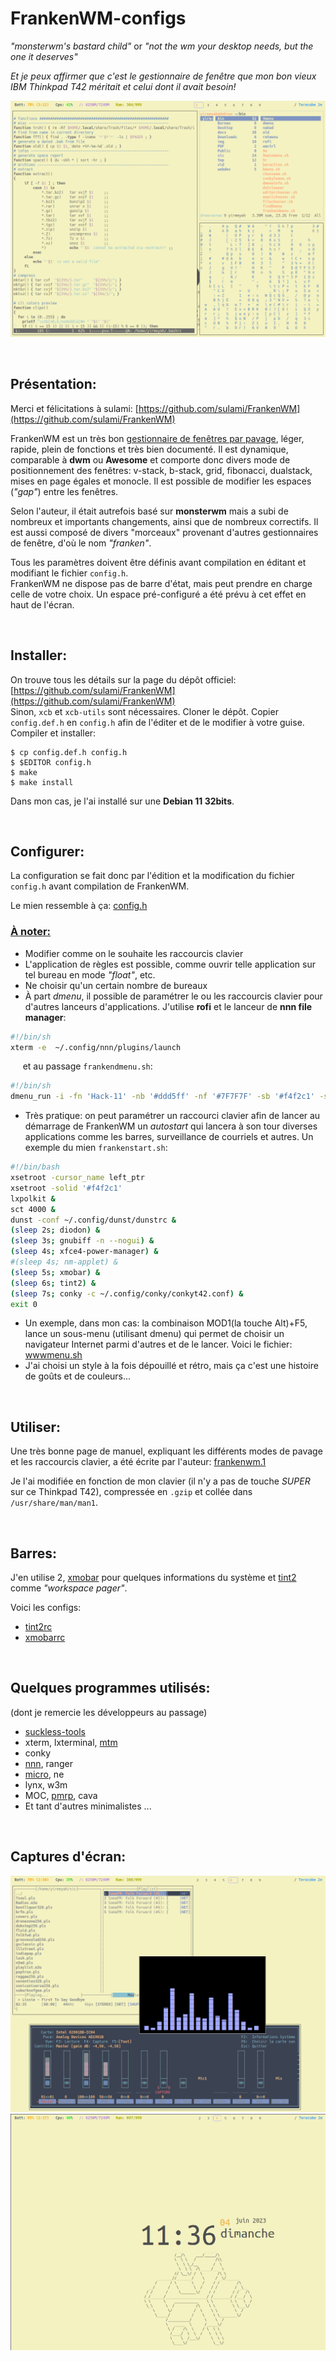 # FrankenWM-configs 

*"monsterwm's bastard child"* or *"not the wm your desktop needs, but the one
it deserves"*

*Et je peux affirmer que c'est le gestionnaire de fenêtre que mon bon vieux IBM Thinkpad T42 
méritait et celui dont il avait besoin!*
<br>

<img src="frankentiled.png" class="img" alt="Tiled"><br>

<br>

## Présentation:

Merci et félicitations à sulami: [https://github.com/sulami/FrankenWM](https://github.com/sulami/FrankenWM)

FrankenWM est un très bon [gestionnaire de fenêtres par pavage](https://fr.wikipedia.org/wiki/Gestionnaire_de_fen%C3%AAtres_par_pavage),
léger, rapide, plein de fonctions et très bien documenté. Il est dynamique, comparable à **dwm** ou **Awesome** et comporte donc 
divers mode de positionnement des fenêtres: v-stack, b-stack, grid, fibonacci, dualstack, mises en page égales et monocle.
Il est possible de modifier les espaces (*"gap"*) entre les fenêtres.

Selon l'auteur, il était autrefois basé sur **monsterwm** mais a subi de nombreux et importants changements, 
ainsi que de nombreux correctifs. Il est aussi composé de divers "morceaux" provenant d'autres gestionnaires
de fenêtre, d'où le nom *"franken"*.

Tous les paramètres doivent être définis avant compilation en éditant et modifiant le fichier `config.h`.<br>
FrankenWM ne dispose pas de barre d'état, mais peut prendre en charge celle de votre choix. 
Un espace pré-configuré a été prévu à cet effet en haut de l'écran.

<br>

## Installer:

On trouve tous les détails sur la page du dépôt officiel: [https://github.com/sulami/FrankenWM](https://github.com/sulami/FrankenWM)
<br>
Sinon, `xcb` et `xcb-utils` sont nécessaires. Cloner le dépôt. Copier `config.def.h` en `config.h` afin de l'éditer et de le modifier 
à votre guise. Compiler et installer:

    $ cp config.def.h config.h
    $ $EDITOR config.h
    $ make
    $ make install

Dans mon cas, je l'ai installé sur une **Debian 11 32bits**.

<br>

## Configurer:

La configuration se fait donc par l'édition et la modification du fichier `config.h` avant compilation de FrankenWM.

Le mien ressemble à ça: [config.h](config.h)

### <u>À noter:</u>
- Modifier comme on le souhaite les raccourcis clavier  
- L'application de règles est possible, comme ouvrir telle application sur tel bureau en mode *"float"*, etc.
- Ne choisir qu'un certain nombre de bureaux
- À part *dmenu*, il possible de paramétrer le ou les raccourcis clavier pour d'autres lanceurs d'applications. J'utilise **rofi**
et le lanceur de **nnn file manager**:
```bash
#!/bin/sh
xterm -e  ~/.config/nnn/plugins/launch
```
&nbsp;&nbsp;&nbsp;&nbsp; et au passage `frankendmenu.sh`:
```bash
#!/bin/sh
dmenu_run -i -fn 'Hack-11' -nb '#ddd5ff' -nf '#7F7F7F' -sb '#f4f2c1' -sf '#7F7F7F' -p 'Applications >>> '
```
- Très pratique: on peut paramétrer un raccourci clavier afin de lancer au démarrage de FrankenWM un *autostart* qui lancera à son tour
diverses applications comme les barres, surveillance de courriels et autres. Un exemple du mien `frankenstart.sh`:
```bash
#!/bin/bash
xsetroot -cursor_name left_ptr
xsetroot -solid '#f4f2c1'
lxpolkit &
sct 4000 &
dunst -conf ~/.config/dunst/dunstrc &
(sleep 2s; diodon) &
(sleep 3s; gnubiff -n --nogui) &
(sleep 4s; xfce4-power-manager) &
#(sleep 4s; nm-applet) &
(sleep 5s; xmobar) &
(sleep 6s; tint2) &
(sleep 7s; conky -c ~/.config/conky/conkyt42.conf) &
exit 0

```
- Un exemple, dans mon cas: la combinaison MOD1(la touche Alt)+F5, lance un sous-menu (utilisant dmenu) qui permet de choisir
un navigateur Internet parmi d'autres et de le lancer. Voici le fichier: [wwwmenu.sh](wwwmenu.sh)
- J'ai choisi un style à la fois dépouillé et rétro, mais ça c'est une histoire de goûts et de couleurs...
 
<br>

## Utiliser:

Une très bonne page de manuel, expliquant les différents modes de pavage et les raccourcis clavier, a été écrite par l'auteur:
[frankenwm.1](https://github.com/sulami/frankenwm/blob/master/frankenwm.1)

Je l'ai modifiée en fonction de mon clavier (il n'y a pas de touche *SUPER* sur ce Thinkpad T42), compressée en `.gzip` 
et collée dans `/usr/share/man/man1`.

<br>

## Barres:

J'en utilise 2, [xmobar](https://codeberg.org/xmobar/xmobar) pour quelques informations du système et [tint2](https://gitlab.com/o9000/tint2/)
 comme *"workspace pager"*.

Voici les configs:
- [tint2rc](tint2rc)
- [xmobarrc](xmobarrc)

<br>

## Quelques programmes utilisés:

(dont je remercie les développeurs au passage)
- [suckless-tools](https://tools.suckless.org/)
- xterm, lxterminal, [mtm](https://github.com/deadpixi/mtm)
- conky
- [nnn](https://github.com/jarun/nnn), ranger
- [micro](https://micro-editor.github.io/), ne
- lynx, w3m
- MOC, [pmrp](https://github.com/hakerdefo/pmrp), cava
- Et tant d'autres minimalistes ...

<br>

## Captures d'écran:

<img src="frankenfloat.png" class="img" alt="Float">
<img src="frankenwm.png" class="img" alt="Home">

